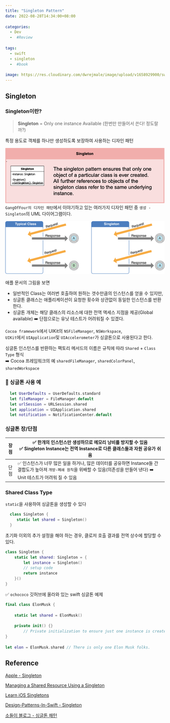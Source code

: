 ```yaml
---
title: "Singleton Pattern"
date: 2022-08-28T14:34:00+08:00

categories:
  - Dev
  -  #Review

tags:
  - swift
  - singleton
  -  #book

image: https://res.cloudinary.com/dwrejmale/image/upload/v1658929900/swift_dpaoqx.png #the-creative-exchange-d2zvqp3fpro-unsplash.jpg
---
```


## Singleton

### Singleton이란?

> **Singleton** = Only one instance Available (한번만 만들어서 쓴다! 정도랄까?)

특정 용도로 객체를 하나만 생성하도록 보장하여 사용하는 디자인 패턴

![img](post/swift/220928-1.png)
`GangOfFour의 디자인 패턴`에서 이야기하고 있는 여러가지 디자인 패턴 중 `생성 - Singleton`의 UML 다이어그램이다.

![img](post/swift/220928-2.png)

애플 문서의 그림을 보면

- 일반적인 Class는 여러번 호출하여 원하는 갯수만큼의 인스턴스를 얻을 수 있지만,
- 싱글톤 클래스는 애플리케이션이 요청한 횟수와 상관없이 동일한 인스턴스를 반환한다.
- 싱글톤 개체는 해당 클래스의 리소스에 대한 전역 액세스 지점을 제공(Global available) ➡️ 단점으로는 유닛 테스트가 어려워질 수 있겠다.

`Cocoa framework`에서 UIKit의 `NSFileManager`, `NSWorkspace`,  
`UIKit`에서 `UIApplication`및 `UIAccelerometer`가 싱글톤으로 사용된다고 한다.

싱글톤 인스턴스를 반환하는 팩토리 메서드의 이름은 규칙에 따라 `Shared` + `Class Type` 형식  
➡️ Cocoa 프레임워크의 예 `sharedFileManager`, `sharedColorPanel`, `sharedWorkspace`

### 🌱 싱글톤 사용 예

```swift
  let UserDefaults = UserDefaults.standard
  let fileManager = FileManager.default
  let urlSession = URLSession.shared
  let application = UIApplication.shared
  let notification = NotificationCenter.default
```

### 싱글톤 장/단점

| 장점 | ✅ 한개의 인스턴스만 생성하므로 메모리 낭비를 방지할 수 있음<br> ✅ Singleton Instance는 전역 Instance로 다른 클래스들과 자원 공유가 쉬움                                            |
| :--: | ------------------------------------------------------------------------------------------------------------------------------------------------------------------------------------ |
| 단점 | ✅ 인스턴스가 너무 많은 일을 하거나, 많은 데이터를 공유하면 Instance들 간 결합도가 높아져 `개방-폐쇄 원칙`을 위배할 수 있음(의존성을 만들어 낸다) ➡️ Unit 테스트가 어려워 질 수 있음 |

### Shared Class Type

`static`을 사용하여 싱글톤을 생성할 수 있다

```swift
  class Singleton {
  	 static let shared = Singleton()
  }
```

초기화 이외의 추가 설정을 해야 하는 경우, 클로저 호출 결과를 전역 상수에 할당할 수 있다.

```swift
class Singleton {
    static let shared: Singleton = {
        let instance = Singleton()
        // setup code
        return instance
    }()
}
```

✅ `ochococo` 깃허브에 올라와 있는 swift 싱글톤 예제

```swift
final class ElonMusk {

    static let shared = ElonMusk()

    private init() {}
        // Private initialization to ensure just one instance is created.
}

let elon = ElonMusk.shared // There is only one Elon Musk folks.
```

## Reference

[Apple - Singleton](https://developer.apple.com/library/archive/documentation/General/Conceptual/DevPedia-CocoaCore/Singleton.html)

[Managing a Shared Resource Using a Singleton](https://developer.apple.com/documentation/swift/cocoa_design_patterns/managing_a_shared_resource_using_a_singleton)

[Learn iOS Singletons](https://www.youtube.com/watch?v=hs0tGkPdSQM)

[Design-Patterns-In-Swift - Singleton](https://github.com/ochococo/Design-Patterns-In-Swift#-singleton)

[소들이 블로그 - 싱글톤 패턴](https://babbab2.tistory.com/66)
